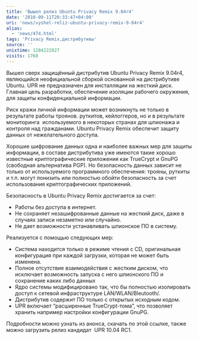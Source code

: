 ```yaml
---
title: 'Вышел релиз Ubuntu Privacy Remix 9.04r4'
date: '2010-09-11T20:33:47+04:00'
uri: 'news/vyshel-reliz-ubuntu-privacy-remix-9-04r4'
alias: 
  - 'news/474.html'
tags: 'Privacy Remix,дистрибутивы'
source: ''
unixtime: 1284222827
visits: 1768
---
```

Вышел сверх защищённый дистрибутив Ubuntu Privacy Remix 9.04r4, являющийся неофициальной сборкой основанной на дистрибутиве Ubuntu. UPR не предназначен для инсталляции на жесткий диск. Главная цель разработки, обеспечение изоляции рабочего окружения, для защиты конфиденциальной информации.

Риск кражи личной информации может возникнуть не только в результате работы троянов. руткитов, кейлоггеров, но и в результате мониторинга  используемого в некоторых странах для шпионажа и контроля над гражданами. Ubuntu Privacy Remix обеспечит защиту данных от нежелательного доступа.

Хорошие шифрование данных одна и наиболее важных мер для защиты информации, в составе дистрибутива уже имеются такие хорошо известные криптографические приложения как TrueCrypt и GnuPG (свободная альтернатива PGP). Но безопасность данных зависит не только от используемого программного обеспечения: трояны, руткиты и т.п. могут понизить или полностью обойти безопасность за счет использования криптографических приложений.

Безопасность в Ubuntu Privacy Remix достигается за счет:

*   Работы без доступа в интернет.
*   Не сохраняет незашифрованные данные на жесткий диск, даже в случаях записи незаметно или случайно.
*   Не дает возможности устанавливать шпионское ПО в систему.

Реализуется с помощью следующих мер: 

*   Система находится только в режиме чтения с CD, оригинальная конфигурация при каждой загрузки, которая не может быть изменена.
*   Полное отсутствие взаимодействия с жестким диском, что исключает возможность запуска с него шпионского ПО и сохранение каких либо данных
*   Ядро системы модифицировано так, что бы полностью изолировать доступ к сетевой инфраструктуре LAN/WLAN/Bleutooth/.
*   Дистрибутив содержит ПО только с открытых исходным кодом.
*   UPR включает “расширенные TrueCrypt-тома”, что позволяет хранить например настройки конфигурации GnuPG.

Подробности можно узнать из анонса, скачать по этой ссылке, также можно загрузить релиз кандидат  UPR 10.04 RC1.
